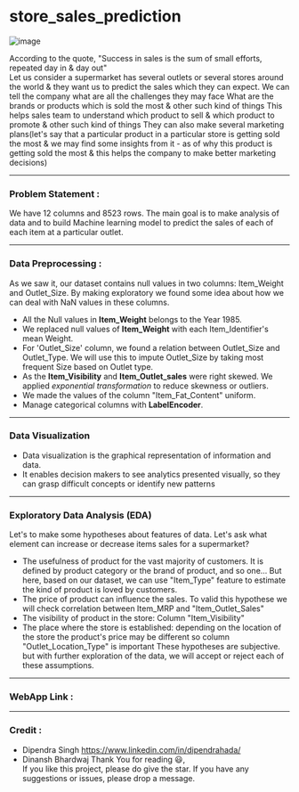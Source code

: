 # store_sales_prediction
![image](https://cdn.pixabay.com/photo/2015/08/07/16/07/shopping-879498_960_720.jpg) <br />

According to the quote, "Success in sales is the sum of small efforts, repeated day in & day out"<br />
Let us consider a supermarket has several outlets or several stores around the world & they want us to predict the sales which they can expect.
We can tell the company what are all the challenges they may face
What are the brands or products which is sold the most & other such kind of things
This helps sales team to understand which product to sell & which product to promote & other such kind of things
They can also make several marketing plans(let's say that a particular product in a particular store is getting sold the most & we may find some insights from it - as of why this product is getting sold the most & this helps the company to make better marketing decisions)

---
### Problem Statement :
We have 12 columns and 8523 rows. The main goal is to make analysis of data and to build Machine learning model to predict the sales of each of each item at a particular outlet.

---
### Data Preprocessing :
As we saw it, our dataset contains null values in two columns: Item_Weight and Outlet_Size. By making exploratory we found some idea about how we can deal with NaN values in these columns.
- All the Null values in **Item_Weight** belongs to the Year 1985. 
- We replaced null values of **Item_Weight** with each Item_Identifier's mean Weight.
- For 'Outlet_Size' column, we found a relation between Outlet_Size and Outlet_Type. We will use this to impute Outlet_Size by taking most frequent Size based on Outlet type.
- As the **Item_Visibility** and **Item_Outlet_sales** were right skewed. We applied *exponential transformation* to reduce skewness or outliers.
- We made the values of the column "Item_Fat_Content" uniform.
- Manage categorical columns with **LabelEncoder**.

---
### Data Visualization
- Data visualization is the graphical representation of information and data.
- It enables decision makers to see analytics presented visually, so they can grasp difficult concepts or identify new patterns

---
### Exploratory Data Analysis (EDA)
Let's to make some hypotheses about features of data. Let's ask what element can increase or decrease items sales for a supermarket?
- The usefulness of product for the vast majority of customers. It is defined by product category or the brand of product, and so one... But here, based on our dataset, we can use "Item_Type" feature to estimate the kind of product is loved by customers.
- The price of product can influence the sales. To valid this hypothese we will check correlation between Item_MRP and "Item_Outlet_Sales"
- The visibility of product in the store: Column "Item_Visibility"
- The place where the store is established: depending on the location of the store the product's price may be different so column "Outlet_Location_Type" is important
These hypotheses are subjective. but with further exploration of the data, we will accept or reject each of these assumptions.

---
### WebApp Link :

---
### Credit :
- Dipendra Singh https://www.linkedin.com/in/dipendrahada/
- Dinansh Bhardwaj 
Thank You for reading 😃,<br> If you like this project, please do give the star. If you have any suggestions or issues, please drop a message.
